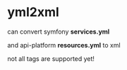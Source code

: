 # yml2xml

can convert symfony **services.yml**

and api-platform **resources.yml** to xml 

not all tags are supported yet!

